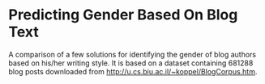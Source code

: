 # Predicting Gender Based On Blog Text

A comparison of a few solutions for identifying the gender of blog authors based on his/her writing style.
It is based on a dataset containing 681288 blog posts downloaded from http://u.cs.biu.ac.il/~koppel/BlogCorpus.htm.
